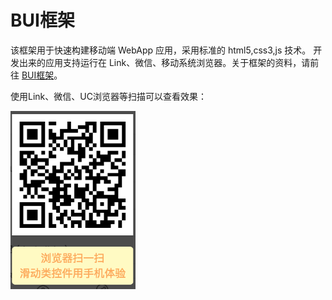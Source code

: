 # BUI框架

该框架用于快速构建移动端 WebApp 应用，采用标准的 html5,css3,js 技术。 开发出来的应用支持运行在 Link、微信、移动系统浏览器。关于框架的资料，请前往 [BUI框架](http://www.easybui.com/docs/)。

使用Link、微信、UC浏览器等扫描可以查看效果：

<img src="./assets/buidemo.png" style="width:200px">